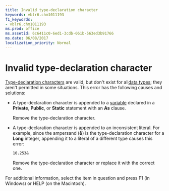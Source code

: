```yaml
---
title: Invalid type-declaration character
keywords: vblr6.chm1011193
f1_keywords:
- vblr6.chm1011193
ms.prod: office
ms.assetid: 6c6411c0-6ed1-3cdb-061b-563ed3b91766
ms.date: 06/08/2017
localization_priority: Normal
---
```



# Invalid type-declaration character

[Type-declaration characters](../../Glossary/vbe-glossary.md#type-declaration-character) are valid, but don't exist for all[data types](../../Glossary/vbe-glossary.md#data-type); they aren't permitted in some situations. This error has the following causes and solutions:



- A type-declaration character is appended to a [variable](../../Glossary/vbe-glossary.md#variable) declared in a **Private**, **Public**, or **Static** statement with an **As** clause.
    
    Remove the type-declaration character.
    
- A type-declaration character is appended to an inconsistent literal. For example, since the ampersand (**&**) is the type-declaration character for a **Long** integer, appending it to a literal of a different type causes this error:
    
  ```vb
  10.253& 

  ```


     Remove the type-declaration character or replace it with the correct one.
    

For additional information, select the item in question and press F1 (in Windows) or HELP (on the Macintosh).

